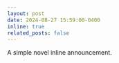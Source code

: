 ```yaml
---
layout: post
date: 2024-08-27 15:59:00-0400
inline: true
related_posts: false
---
```


A simple novel inline announcement.
